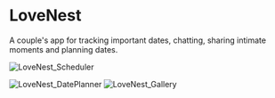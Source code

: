 # LoveNest

A couple's app for tracking important dates, chatting, sharing intimate moments and planning dates.

![LoveNest_Scheduler](https://github.com/junwei2110/LoveNest/assets/72030805/0a87f2ef-da12-4373-b74d-6bc5eb3fbbeb)

![LoveNest_DatePlanner](https://github.com/junwei2110/LoveNest/assets/72030805/b6cb504c-0d6f-415e-850c-edf7098b94ce)
![LoveNest_Gallery](https://github.com/junwei2110/LoveNest/assets/72030805/774bdd5a-757d-4f4f-87aa-a52338ae903a)
